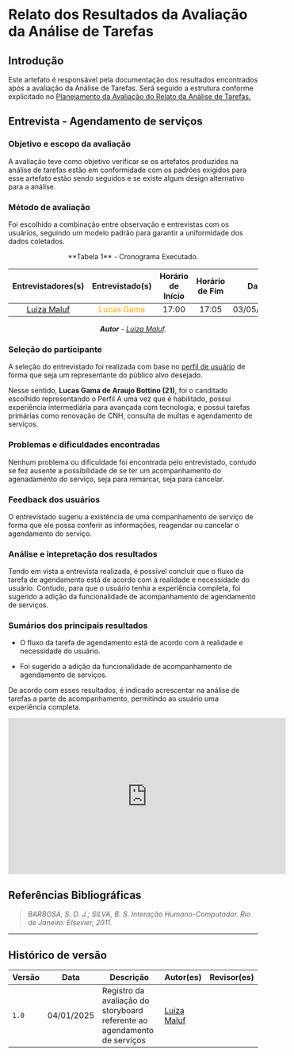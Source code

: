 # __Relato dos Resultados da Avaliação da Análise de Tarefas__

## __Introdução__

Este artefato é responsável pela documentação dos resultados encontrados 
após a avaliação da Análise de Tarefas. Será seguido a estrutura conforme 
explicitado no [Planejamento da Avaliação do Relato da Análise de Tarefas.](planej_avalia.md)

## __Entrevista - Agendamento de serviços__

### __Objetivo e escopo da avaliação__

A avaliação teve como objetivo verificar se os artefatos produzidos na
análise de tarefas estão em conformidade com os padrões exigidos para esse
artefato estão sendo seguidos e se existe algum design alternativo para a análise.

### __Método de avaliação__

Foi escolhido a combinação entre observação e entrevistas com os usuários,
seguindo um modelo padrão para garantir a uniformidade dos dados coletados.

<center>
**Tabela 1** - Cronograma Executado.

| Entrevistadores(s) | Entrevistado(s) | Horário de Início | Horário de Fim |    Data    |    Local     |
| :----------------: | :-------------: | :---------------: | :------------: | :--------: | :----------: |
|  [Luiza Maluf](https://github.com/LuizaMaluf)  |   <span style = "color: orange">Lucas Gama</span>     |       17:00       |     17:05      | 03/05/2025 | Presencial |

_**Autor** - [Luiza Maluf](https://github.com/LuizaMaluf)._
</center>

### __Seleção do participante__

A seleção do entrevistado foi realizada com base no [perfil de usuário](../../analiseRequisitos/perfilUsuario.md#1-motoristas-habilitados-com-veículo-próprio) de forma que seja um representante do público alvo desejado.

Nesse sentido, __Lucas Gama de Araujo Bottino (21)__, foi o canditado 
escolhido representando o Perfil A uma vez que é habilitado, possui 
experiência intermediária para avançada com tecnologia, e possui tarefas
primárias como renovação de CNH, consulta de multas e agendamento de serviços.

### __Problemas e dificuldades encontradas__

Nenhum problema ou dificuldade foi encontrada pelo entrevistado, contudo se fez ausente a possibilidade
de se ter um acompanhamento do agenadamento do serviço, seja para remarcar, seja para cancelar.

### __Feedback dos usuários__

O entrevistado sugeriu a existência de uma companhamento de serviço de forma que ele possa conferir as informações,
reagendar ou cancelar o agendamento do serviço.

### __Análise e intepretação dos resultados__

Tendo em vista a entrevista realizada, é possível concluir que o fluxo da tarefa de agendamento está de acordo com à realidade e necessidade do usuário.
Contudo, para que o usuário tenha a experiência completa, foi sugerido a adição da funcionalidade de acompanhamento de agendamento de serviços.


### __Sumários dos principais resultados__

- O fluxo da tarefa de agendamento está de acordo com à realidade e necessidade do usuário.

- Foi sugerido a adição da funcionalidade de acompanhamento de agendamento de serviços.

De acordo com esses resultados, é indicado acrescentar na análise de tarefas a parte de acompanhamento, permitindo ao usuário uma experiência completa.

<center>
<iframe width="560" height="315" src="https://www.youtube.com/embed/lbbGdTf9scc?si=q-6VZDFgPWNzRriJ" title="YouTube video player" frameborder="0" allow="accelerometer; autoplay; clipboard-write; encrypted-media; gyroscope; picture-in-picture; web-share" referrerpolicy="strict-origin-when-cross-origin" allowfullscreen></iframe>
</center>


## __Referências Bibliográficas__

> _BARBOSA, S. D. J.; SILVA, B. S. Interação Humano-Computador. Rio de Janeiro: Elsevier, 2011._

---

## __Histórico de versão__

| Versão |    Data    |      Descrição      |             Autor(es)                        |Revisor(es)|
|--------|------------|---------------------|----------------------------------------------|---------|
| `1.0`  | 04/01/2025 | Registro da avaliação do storyboard referente ao agendamento de serviços | [Luiza Maluf](https://github.com/LuizaMaluf)||